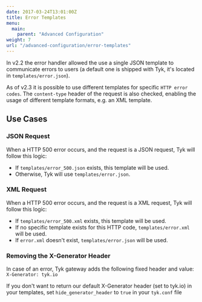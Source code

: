 ```yaml
---
date: 2017-03-24T13:01:00Z
title: Error Templates
menu:
  main:
    parent: "Advanced Configuration"
weight: 7
url: "/advanced-configuration/error-templates"  
---
```


In v2.2 the error handler allowed the use a single JSON template to communicate errors to users (a default one is shipped with Tyk, it's located in `templates/error.json`).

As of v2.3 it is possible to use different templates for specific `HTTP error codes`. The `content-type` header of the request is also checked, enabling the usage of different template formats, e.g. an XML template.

## Use Cases

### JSON Request

When a HTTP 500 error occurs, and the request is a JSON request, Tyk will follow this logic:

*   If `templates/error_500.json` exists, this template will be used.
*   Otherwise, Tyk will use `templates/error.json`.

### XML Request

When a HTTP 500 error occurs, and the request is a XML request, Tyk will follow this logic:

*   If `templates/error_500.xml` exists, this template will be used.
*   If no specific template exists for this HTTP code, `templates/error.xml` will be used.
*   If `error.xml` doesn't exist, `templates/error.json` will be used.

### Removing the X-Generator Header

In case of an error, Tyk gateway adds the following fixed header and value: `X-Generator: tyk.io`

If you don't want to return our default X-Generator header (set to tyk.io) in your templates, set `hide_generator_header` to `true` in your `tyk.conf` file
